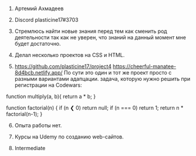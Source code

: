 1. Артемий Ахмадеев

2. Discord plasticine17#3703

3. Стремлюсь найти новые знания перед тем как сменить род деятельности так как не уверен, что знаний на данный момент мне будет достаточно.

4. Делал несколько проектов на CSS и HTML.

5. https://github.com/plasticine17/project4 https://cheerful-manatee-8d4bcb.netlify.app/ По сути это один и тот же проект просто с разными вариантами адапцации. задача, которую нужно решить при регистрации на Codewars:

function multiply(a, b){ return a * b; }

function factorial(n) {
 if (n ❮ 0) return null;
 if (n === 0) return 1;
 return n * factorial(n-1);
}

6. Опыта работы нет.

7. Курсы на Udemy по созданию web-сайтов.
8. Intermediate
